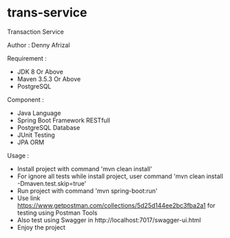 # trans-service
Transaction Service

Author : Denny Afrizal

Requirement :
- JDK 8 Or Above
- Maven 3.5.3 Or Above
- PostgreSQL

Component :
- Java Language
- Spring Boot Framework RESTfull
- PostgreSQL Database
- JUnit Testing
- JPA ORM

Usage :
- Install project with command 'mvn clean install'
- For ignore all tests while install project, user command 'mvn clean install -Dmaven.test.skip=true'
- Run project with command 'mvn spring-boot:run'
- Use link https://www.getpostman.com/collections/5d25d144ee2bc3fba2a1 for testing using Postman Tools
- Also test using Swagger in http://localhost:7017/swagger-ui.html
- Enjoy the project